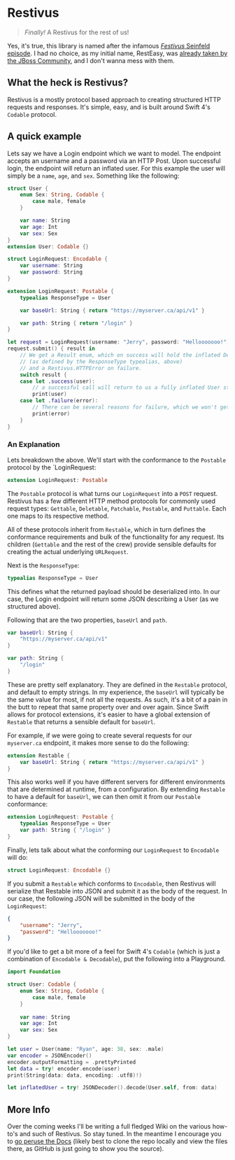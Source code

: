 # Restivus
> _Finally!_ A Restivus for the rest of us!

Yes, it's true, this library is named after the infamous [_Festivus_ Seinfeld episode](https://www.youtube.com/watch?v=HX55AzGku5Y). I had no choice, as my initial name, RestEasy, was [already taken by the JBoss Community](http://resteasy.jboss.org), and I don't wanna mess with them.

## What the heck is Restivus?
Restivus is a mostly protocol based approach to creating structured HTTP requests and responses. It's simple, easy, and is built around Swift 4's `Codable` protocol.

## A quick example
Lets say we have a Login endpoint which we want to model. The endpoint accepts an username and a password via an HTTP Post. Upon successful login, the endpoint will return an inflated user. For this example the user will simply be a `name`, `age`, and `sex`. Something like the following:

```Swift
struct User {
    enum Sex: String, Codable {
        case male, female
    }

    var name: String
    var age: Int
    var sex: Sex
}
extension User: Codable {}

struct LoginRequest: Encodable {
    var username: String
    var password: String
}

extension LoginRequest: Postable {
    typealias ResponseType = User

    var baseUrl: String { return "https://myserver.ca/api/v1" }

    var path: String { return "/login" }
}

let request = LoginRequest(username: "Jerry", password: "Hellooooooo!")
request.submit() { result in 
    // We get a Result enum, which on success will hold the inflated Decodable 
    // (as defined by the ResponseType typealias, above)
    // and a Restivus.HTTPError on failure.
    switch result {
    case let .success(user):
        // a successful call will return to us a fully inflated User struct
        print(user)
    case let .failure(error):
        // There can be several reasons for failure, which we won't get into here
        print(error)
    }
}
```

### An Explanation
Lets breakdown the above. We'll start with the conformance to the `Postable` protocol by the `LoginRequest:
```Swift
extension LoginRequest: Postable
```
The `Postable` protocol is what turns our `LoginRequest` into a `POST` request. Restivus has a few different HTTP method protocols for commonly used request types: `Gettable`, `Deletable`, `Patchable`, `Postable`, and `Puttable`. Each one maps to its respective method.

All of these protocols inherit from `Restable`, which in turn defines the conformance requirements and bulk of the functionality for any request. Its children (`Gettable` and the rest of the crew) provide sensible defaults for creating the actual underlying `URLRequest`.

Next is the `ResponseType`:
```Swift
typealias ResponseType = User
```
This defines what the returned payload should be deserialized into. In our case, the Login endpoint will return some JSON describing a User (as we structured above). 

Following that are the two properties, `baseUrl` and `path`. 
```Swift
var baseUrl: String {
    "https://myserver.ca/api/v1"
}

var path: String {
    "/login"
}
```
These are pretty self explanatory. They are defined in the `Restable` protocol, and default to empty strings. In my experience, the `baseUrl` will typically be the same value for most, if not all the requests. As such, it's a bit of a pain in the butt to repeat that same property over and over again. Since Swift allows for protocol extensions, it's easier to have a global extension of `Restable` that returns a sensible default for `baseUrl`. 

For example, if we were going to create several requests for our `myserver.ca` endpoint, it makes more sense to do the following:

```Swift
extension Restable {
    var baseUrl: String { return "https://myserver.ca/api/v1" }
}
```
This also works well if you have different servers for different environments that are determined at runtime, from a configuration. By extending `Restable` to have a default for `baseUrl`, we can then omit it from our `Postable` conformance:

```Swift
extension LoginRequest: Postable {
    typealias ResponseType = User
    var path: String { "/login" }
}
```

Finally, lets talk about what the conforming our `LoginRequest` to `Encodable` will do:
```Swift
struct LoginRequest: Encodable {}
```
If you submit a `Restable` which conforms to `Encodable`, then Restivus will serialize that Restable into JSON and submit it as the body of the request. In our case, the following JSON will be submitted in the body of the `LoginRequest`:
```JSON
{
    "username": "Jerry",
    "password": "Hellooooooo!"
}
```

If you'd like to get a bit more of a feel for Swift 4's `Codable` (which is just a combination of `Encodable & Decodable`), put the following into a Playground.
```Swift
import Foundation

struct User: Codable {
    enum Sex: String, Codable {
        case male, female
    }
    
    var name: String
    var age: Int
    var sex: Sex
}

let user = User(name: "Ryan", age: 38, sex: .male)
var encoder = JSONEncoder()
encoder.outputFormatting = .prettyPrinted
let data = try! encoder.encode(user)
print(String(data: data, encoding: .utf8)!)

let inflatedUser = try! JSONDecoder().decode(User.self, from: data)
```

## More Info
Over the coming weeks I'll be writing a full fledged Wiki on the various how-to's and such of Restivus. So stay tuned. In the meantime I encourage you to [go peruse the Docs](docs/index.html) (likely best to clone the repo locally and view the files there, as GitHub is just going to show you the source).
